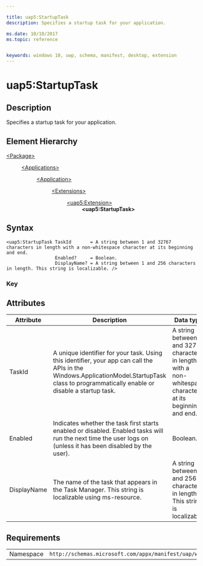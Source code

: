 ```yaml
---

title: uap5:StartupTask
description: Specifies a startup task for your application.

ms.date: 10/10/2017
ms.topic: reference


keywords: windows 10, uwp, schema, manifest, desktop, extension 
---
```


# uap5:StartupTask

## Description
Specifies a startup task for your application. 

## Element Hierarchy
<dl>
<dt><a href="element-package.md">&lt;Package&gt;</a></dt>
<dd>
<dl>
<dt><a href="element-applications.md">&lt;Applications&gt;</a></dt>
<dd>
<dl>
<dt><a href="element-application.md">&lt;Application&gt;</a></dt>
<dd>
<dl>
<dt><a href="element-1-extensions.md">&lt;Extensions&gt;</a></dt>
<dd>
<dl>
<dt><a href="element-uap5-extension.md">&lt;uap5:Extension&gt;</a></dt>
<dd><b>&lt;uap5:StartupTask&gt;</b></dd>
</dl>
</dd>
</dl>
</dd>
</dl>
</dd>
</dl>
</dd>
</dl>

## Syntax
```syntax
<uap5:StartupTask TaskId       = A string between 1 and 32767 characters in length with a non-whitespace character at its beginning and end.
                  Enabled?     = Boolean.
                  DisplayName? = A string between 1 and 256 characters in length. This string is localizable. />
```

### Key


## Attributes
| Attribute | Description | Data type | Required |
|-----------|-------------|-----------|----------|
| TaskId | A unique identifier for your task. Using this identifier, your app can call the APIs in the Windows.ApplicationModel.StartupTask class to programmatically enable or disable a startup task. | A string between 1 and 32767 characters in length with a non-whitespace character at its beginning and end. | Yes |
| Enabled | Indicates whether the task first starts enabled or disabled. Enabled tasks will run the next time the user logs on (unless it has been disabled by the user). | Boolean. | No |
| DisplayName | The name of the task that appears in the Task Manager. This string is localizable using ms-resource. | A string between 1 and 256 characters in length. This string is localizable. | No |


## Requirements

|   |   |
|--|--|
| Namespace | `http://schemas.microsoft.com/appx/manifest/uap/windows10/5` |
